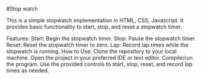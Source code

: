 #Stop watch 


This is a simple stopwatch implementation in HTML, CSS, Javascript. It provides basic functionality to start, stop, and reset a stopwatch timer.

Features:
Start: Begin the stopwatch timer.
Stop: Pause the stopwatch timer.
Reset: Reset the stopwatch timer to zero.
Lap: Record lap times while the stopwatch is running.
How to Use:
Clone the repository to your local machine.
Open the project in your preferred IDE or text editor.
Compile/run the program.
Use the provided controls to start, stop, reset, and record lap times as needed.

